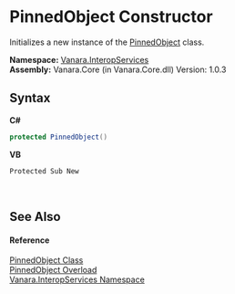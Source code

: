 # PinnedObject Constructor 
 

Initializes a new instance of the <a href="3abc84af-e0ca-028e-2605-1c8f2c515332">PinnedObject</a> class.

**Namespace:**&nbsp;<a href="46913109-b3e0-3b59-6f7f-071f8aa90bf0">Vanara.InteropServices</a><br />**Assembly:**&nbsp;Vanara.Core (in Vanara.Core.dll) Version: 1.0.3

## Syntax

**C#**<br />
``` C#
protected PinnedObject()
```

**VB**<br />
``` VB
Protected Sub New
```

<br />

## See Also


#### Reference
<a href="3abc84af-e0ca-028e-2605-1c8f2c515332">PinnedObject Class</a><br /><a href="30778fe3-4ec3-8bd7-c3ed-d044d97555b1">PinnedObject Overload</a><br /><a href="46913109-b3e0-3b59-6f7f-071f8aa90bf0">Vanara.InteropServices Namespace</a><br />
